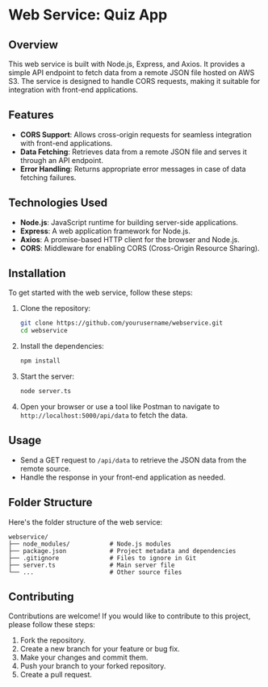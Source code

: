 # Web Service: Quiz App

## Overview

This web service is built with Node.js, Express, and Axios. It provides a simple API endpoint to fetch data from a remote JSON file hosted on AWS S3. The service is designed to handle CORS requests, making it suitable for integration with front-end applications.

## Features

- **CORS Support**: Allows cross-origin requests for seamless integration with front-end applications.
- **Data Fetching**: Retrieves data from a remote JSON file and serves it through an API endpoint.
- **Error Handling**: Returns appropriate error messages in case of data fetching failures.

## Technologies Used

- **Node.js**: JavaScript runtime for building server-side applications.
- **Express**: A web application framework for Node.js.
- **Axios**: A promise-based HTTP client for the browser and Node.js.
- **CORS**: Middleware for enabling CORS (Cross-Origin Resource Sharing).

## Installation

To get started with the web service, follow these steps:

1. Clone the repository:

   ```bash
   git clone https://github.com/yourusername/webservice.git
   cd webservice
   ```

2. Install the dependencies:

   ```bash
   npm install
   ```

3. Start the server:

   ```bash
   node server.ts
   ```

4. Open your browser or use a tool like Postman to navigate to `http://localhost:5000/api/data` to fetch the data.

## Usage

- Send a GET request to `/api/data` to retrieve the JSON data from the remote source.
- Handle the response in your front-end application as needed.

## Folder Structure

Here's the folder structure of the web service:

```
webservice/
├── node_modules/           # Node.js modules
├── package.json            # Project metadata and dependencies
├── .gitignore              # Files to ignore in Git
├── server.ts               # Main server file
└── ...                     # Other source files
```

## Contributing

Contributions are welcome! If you would like to contribute to this project, please follow these steps:

1. Fork the repository.
2. Create a new branch for your feature or bug fix.
3. Make your changes and commit them.
4. Push your branch to your forked repository.
5. Create a pull request.
